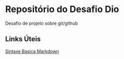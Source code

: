 # Repositório do Desafio Dio
Desafio de projeto sobre git/github

## Links Úteis 
[Sintaxe Basica Markdown](https://www.markdownguide.org/basic-syntax/)
